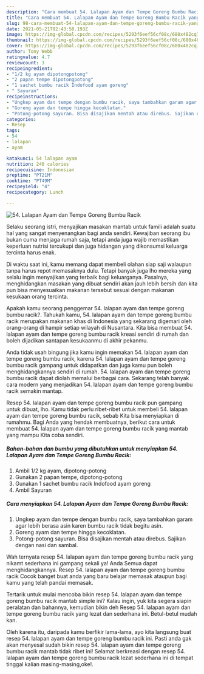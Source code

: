 ```yaml
---
description: "Cara membuat 54. Lalapan Ayam dan Tempe Goreng Bumbu Racik yang nikmat Untuk Jualan"
title: "Cara membuat 54. Lalapan Ayam dan Tempe Goreng Bumbu Racik yang nikmat Untuk Jualan"
slug: 98-cara-membuat-54-lalapan-ayam-dan-tempe-goreng-bumbu-racik-yang-nikmat-untuk-jualan
date: 2021-05-21T02:43:58.193Z
image: https://img-global.cpcdn.com/recipes/5293f6eef56cf08c/680x482cq70/54-lalapan-ayam-dan-tempe-goreng-bumbu-racik-foto-resep-utama.jpg
thumbnail: https://img-global.cpcdn.com/recipes/5293f6eef56cf08c/680x482cq70/54-lalapan-ayam-dan-tempe-goreng-bumbu-racik-foto-resep-utama.jpg
cover: https://img-global.cpcdn.com/recipes/5293f6eef56cf08c/680x482cq70/54-lalapan-ayam-dan-tempe-goreng-bumbu-racik-foto-resep-utama.jpg
author: Tony Webb
ratingvalue: 4.7
reviewcount: 3
recipeingredient:
- "1/2 kg ayam dipotongpotong"
- "2 papan tempe dipotongpotong"
- "1 sachet bumbu racik Indofood ayam goreng"
- " Sayuran"
recipeinstructions:
- "Ungkep ayam dan tempe dengan bumbu racik, saya tambahkan garam agar lebih berasa asin karen bumbu racik tidak begitu asin."
- "Goreng ayam dan tempe hingga kecoklatan."
- "Potong-potong sayuran. Bisa disajikan mentah atau direbus. Sajikan dengan nasi dan sambal."
categories:
- Resep
tags:
- 54
- lalapan
- ayam

katakunci: 54 lalapan ayam 
nutrition: 240 calories
recipecuisine: Indonesian
preptime: "PT21M"
cooktime: "PT49M"
recipeyield: "4"
recipecategory: Lunch

---
```



![54. Lalapan Ayam dan Tempe Goreng Bumbu Racik](https://img-global.cpcdn.com/recipes/5293f6eef56cf08c/680x482cq70/54-lalapan-ayam-dan-tempe-goreng-bumbu-racik-foto-resep-utama.jpg)

Selaku seorang istri, menyajikan masakan mantab untuk famili adalah suatu hal yang sangat menyenangkan bagi anda sendiri. Kewajiban seorang ibu bukan cuma menjaga rumah saja, tetapi anda juga wajib memastikan keperluan nutrisi tercukupi dan juga hidangan yang dikonsumsi keluarga tercinta harus enak.

Di waktu  saat ini, kamu memang dapat membeli olahan siap saji walaupun tanpa harus repot memasaknya dulu. Tetapi banyak juga lho mereka yang selalu ingin menyajikan yang terbaik bagi keluarganya. Pasalnya, menghidangkan masakan yang dibuat sendiri akan jauh lebih bersih dan kita pun bisa menyesuaikan makanan tersebut sesuai dengan makanan kesukaan orang tercinta. 



Apakah kamu seorang penggemar 54. lalapan ayam dan tempe goreng bumbu racik?. Tahukah kamu, 54. lalapan ayam dan tempe goreng bumbu racik merupakan makanan khas di Indonesia yang sekarang digemari oleh orang-orang di hampir setiap wilayah di Nusantara. Kita bisa membuat 54. lalapan ayam dan tempe goreng bumbu racik kreasi sendiri di rumah dan boleh dijadikan santapan kesukaanmu di akhir pekanmu.

Anda tidak usah bingung jika kamu ingin memakan 54. lalapan ayam dan tempe goreng bumbu racik, karena 54. lalapan ayam dan tempe goreng bumbu racik gampang untuk didapatkan dan juga kamu pun boleh menghidangkannya sendiri di rumah. 54. lalapan ayam dan tempe goreng bumbu racik dapat diolah memalui berbagai cara. Sekarang telah banyak cara modern yang menjadikan 54. lalapan ayam dan tempe goreng bumbu racik semakin mantap.

Resep 54. lalapan ayam dan tempe goreng bumbu racik pun gampang untuk dibuat, lho. Kamu tidak perlu ribet-ribet untuk membeli 54. lalapan ayam dan tempe goreng bumbu racik, sebab Kita bisa menyiapkan di rumahmu. Bagi Anda yang hendak membuatnya, berikut cara untuk membuat 54. lalapan ayam dan tempe goreng bumbu racik yang mantab yang mampu Kita coba sendiri.

<!--inarticleads1-->

##### Bahan-bahan dan bumbu yang dibutuhkan untuk menyiapkan 54. Lalapan Ayam dan Tempe Goreng Bumbu Racik:

1. Ambil 1/2 kg ayam, dipotong-potong
1. Gunakan 2 papan tempe, dipotong-potong
1. Gunakan 1 sachet bumbu racik Indofood ayam goreng
1. Ambil  Sayuran




<!--inarticleads2-->

##### Cara menyiapkan 54. Lalapan Ayam dan Tempe Goreng Bumbu Racik:

1. Ungkep ayam dan tempe dengan bumbu racik, saya tambahkan garam agar lebih berasa asin karen bumbu racik tidak begitu asin.
1. Goreng ayam dan tempe hingga kecoklatan.
1. Potong-potong sayuran. Bisa disajikan mentah atau direbus. Sajikan dengan nasi dan sambal.




Wah ternyata resep 54. lalapan ayam dan tempe goreng bumbu racik yang nikamt sederhana ini gampang sekali ya! Anda Semua dapat menghidangkannya. Resep 54. lalapan ayam dan tempe goreng bumbu racik Cocok banget buat anda yang baru belajar memasak ataupun bagi kamu yang telah pandai memasak.

Tertarik untuk mulai mencoba bikin resep 54. lalapan ayam dan tempe goreng bumbu racik mantab simple ini? Kalau ingin, yuk kita segera siapin peralatan dan bahannya, kemudian bikin deh Resep 54. lalapan ayam dan tempe goreng bumbu racik yang lezat dan sederhana ini. Betul-betul mudah kan. 

Oleh karena itu, daripada kamu berfikir lama-lama, ayo kita langsung buat resep 54. lalapan ayam dan tempe goreng bumbu racik ini. Pasti anda gak akan menyesal sudah bikin resep 54. lalapan ayam dan tempe goreng bumbu racik mantab tidak ribet ini! Selamat berkreasi dengan resep 54. lalapan ayam dan tempe goreng bumbu racik lezat sederhana ini di tempat tinggal kalian masing-masing,oke!.

